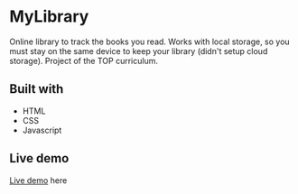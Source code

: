 # MyLibrary

Online library to track the books you read.
Works with local storage, so you must stay on the same device to keep your library (didn't setup cloud storage).
Project of the TOP curriculum.

## Built with

- HTML
- CSS
- Javascript

## Live demo

[Live demo](https://khalwalid.github.io/myLibrary/) here

